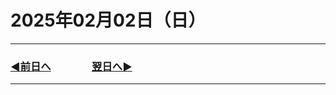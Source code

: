 # 2025年02月02日（日）

---

### [◀️前日へ](https://github.com/yuasys/chatty-journal/blob/main/2025/02/2025-02-01.md)&emsp;&emsp;&emsp;&emsp;[翌日へ▶️](https://github.com/yuasys/chatty-journal/blob/main/2025/02/2025-02-03.md)

---
